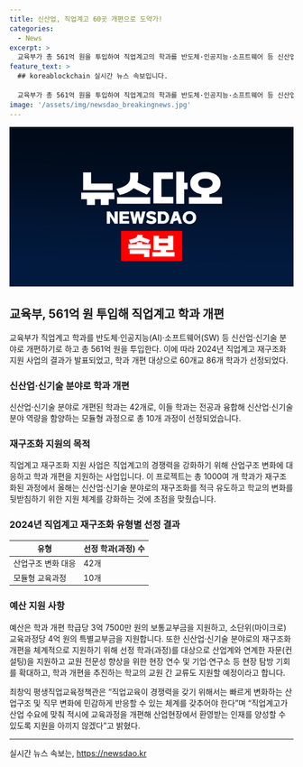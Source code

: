 ```yaml
---
title: 신산업, 직업계고 60곳 개편으로 도약가!
categories:
  - News
excerpt: >
  교육부가 총 561억 원을 투입하여 직업계고의 학과를 반도체·인공지능·소프트웨어 등 신산업·신기술 분야로 개편하고 86개 학과 중 42개가 해당 대상으로 선정됐다. 이로써 2024년부터 총 10개의 소단위 교육과정이 시행될 예정이며, 이번 지원으로 학과 개편을 위한 예산 및 지원 체계가 강화될 것으로 전망된다. 또한 대상 학과들은 산업계와의 연계된 자문을 받는 등 실무 경험을 확대하고 교원 전문성 향상을 위한 지원도 예정돼 있다.
feature_text: >
  ## koreablockchain 실시간 뉴스 속보입니다.

  교육부가 총 561억 원을 투입하여 직업계고의 학과를 반도체·인공지능·소프트웨어 등 신산업·신기술 분야로 개편하고 86개 학과 중 42개가 해당 대상으로 선정됐다. 이로써 2024년부터 총 10개의 소단위 교육과정이 시행될 예정이며, 이번 지원으로 학과 개편을 위한 예산 및 지원 체계가 강화될 것으로 전망된다. 또한 대상 학과들은 산업계와의 연계된 자문을 받는 등 실무 경험을 확대하고 교원 전문성 향상을 위한 지원도 예정돼 있다.
image: '/assets/img/newsdao_breakingnews.jpg'
---
```


<p><img src="/assets/img/newsdao_breakingnews.jpg" alt="koreablockchain 속보" /></p>

<h2>교육부, 561억 원 투입해 직업계고 학과 개편</h2>

<p data-ke-size="size16">교육부가 직업계고 학과를 반도체·인공지능(AI)·소프트웨어(SW) 등 신산업·신기술 분야로 개편하기로 하고 총 561억 원을 투입한다. 이에 따라 2024년 직업계고 재구조화 지원 사업의 결과가 발표되었고, 학과 개편 대상으로 60개교 86개 학과가 선정되었다.</p>

<h3>신산업·신기술 분야로 학과 개편</h3>

<p data-ke-size="size16">신산업·신기술 분야로 개편된 학과는 42개로, 이들 학과는 전공과 융합해 신산업·신기술 분야 역량을 함양하는 모듈형 과정으로 총 10개 과정이 선정되었습니다.</p>

<h3>재구조화 지원의 목적</h3>

<p data-ke-size="size16">직업계고 재구조화 지원 사업은 직업계고의 경쟁력을 강화하기 위해 산업구조 변화에 대응하고 학과 개편을 지원하는 사업입니다. 이 프로젝트는 총 1000여 개 학과가 재구조화된 과정에서 올해는 신산업·신기술 분야로의 재구조화를 적극 유도하고 학교의 변화를 뒷받침하기 위한 지원 체계를 강화하는 것에 초점을 맞췄습니다.</p>

<h3>2024년 직업계고 재구조화 유형별 선정 결과</h3>

<table>
    <thead>
        <tr>
            <th>유형</th>
            <th>선정 학과(과정) 수</th>
        </tr>
    </thead>
    <tbody>
        <tr>
            <td>산업구조 변화 대응</td>
            <td>42개</td>
        </tr>
        <tr>
            <td>모듈형 교육과정</td>
            <td>10개</td>
        </tr>
    </tbody>
</table>

<h3>예산 지원 사항</h3>

<p data-ke-size="size16">예산은 학과 개편 학급당 3억 7500만 원의 보통교부금을 지원하고, 소단위(마이크로) 교육과정당 4억 원의 특별교부금을 지원합니다. 또한 신산업·신기술 분야로의 재구조화 개편을 체계적으로 지원하기 위해 선정 학과(과정)를 대상으로 산업계와 연계한 자문(컨설팅)을 지원하고 교원 전문성 향상을 위한 현장 연수 및 기업·연구소 등 현장 탐방 기회를 확대하고, 학과 개편을 추진하는 학교의 교원 간 교류도 지원할 예정이라고 합니다.</p>

<p data-ke-size="size16">최창익 평생직업교육정책관은 “직업교육이 경쟁력을 갖기 위해서는 빠르게 변화하는 산업구조 및 직무 변화에 민감하게 반응할 수 있는 체계를 갖추어야 한다”며 “직업계고가 산업 수요에 맞춰 적시에 교육과정을 개편해 산업현장에서 환영받는 인재를 양성할 수 있도록 지원을 아끼지 않겠다”고 밝혔다.</p>

<p><hr></p>
실시간 뉴스 속보는, <a href="https://newsdao.kr" rel="dofollow">https://newsdao.kr</a>


